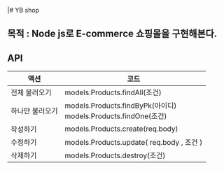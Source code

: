 |# YB shop

## 목적 : Node js로 E-commerce 쇼핑몰을 구현해본다.

## API
|액션|코드|
|---|---|
|전체 불러오기|models.Products.findAll(조건)|
|하나만 불러오기|models.Products.findByPk(아이디)<br/>models.Products.findOne(조건)|
|작성하기|models.Products.create(req.body)|
|수정하기|models.Products.update( req.body , 조건 )|
|삭제하기|models.Products.destroy(조건)|
